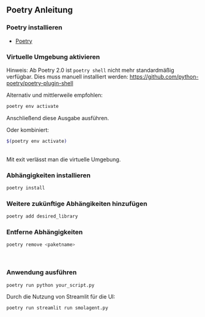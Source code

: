 ## Poetry Anleitung 

### Poetry installieren
- [Poetry](https://python-poetry.org/docs/#installation) 



### Virtuelle Umgebung aktivieren
Hinweis: Ab Poetry 2.0 ist `poetry shell` nicht mehr standardmäßig verfügbar. Dies muss manuell installiert werden: https://github.com/python-poetry/poetry-plugin-shell

Alternativ und mittlerweile empfohlen:
```bash
poetry env activate
```
Anschließend diese Ausgabe ausführen.

Oder kombiniert:
```bash
$(poetry env activate)
```
<br>
Mit exit verlässt man die virtuelle Umgebung.

<br>

### Abhängigkeiten installieren
   ```bash
   poetry install
   ```

### Weitere zukünftige Abhängikeiten hinzufügen
   ```bash
   poetry add desired_library
   ```
### Entferne Abhängigkeiten
   ```bash
   poetry remove <paketname>
   ```

<br>


### Anwendung ausführen
```bash
poetry run python your_script.py
```
Durch die Nutzung von Streamlit für die UI:
```bash
poetry run streamlit run smolagent.py
```